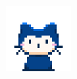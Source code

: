 <div align="center">
    <img height="150" src="https://github.com/yiluoegit/yiluoegit/blob/main/github.gif" alt="阿巴..." />
</div>
